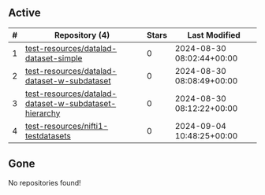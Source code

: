 ## Active
| # | Repository (4) | Stars | Last Modified |
| --- | --- | --- | --- |
| 1 | [test-resources/datalad-dataset-simple](https://hub.datalad.org/test-resources/datalad-dataset-simple) | 0 | 2024-08-30 08:02:44+00:00 |
| 2 | [test-resources/datalad-dataset-w-subdataset](https://hub.datalad.org/test-resources/datalad-dataset-w-subdataset) | 0 | 2024-08-30 08:08:49+00:00 |
| 3 | [test-resources/datalad-dataset-w-subdataset-hierarchy](https://hub.datalad.org/test-resources/datalad-dataset-w-subdataset-hierarchy) | 0 | 2024-08-30 08:12:22+00:00 |
| 4 | [test-resources/nifti1-testdatasets](https://hub.datalad.org/test-resources/nifti1-testdatasets) | 0 | 2024-09-04 10:48:25+00:00 |

## Gone
No repositories found!
